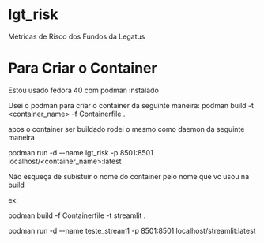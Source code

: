 # lgt_risk
Métricas de Risco dos Fundos da Legatus


# Para Criar o Container
Estou usado fedora 40 com podman instalado

Usei o podman para criar o container da seguinte maneira:
 podman build -t <container_name> -f Containerfile .

apos o container ser buildado rodei o mesmo como daemon da seguinte maneira

 podman run -d --name lgt_risk -p 8501:8501 localhost/<container_name>:latest

 Não esqueça de subistuir o nome do container pelo nome que vc usou na build

 ex: 

  podman build -f Containerfile -t streamlit .

  podman run -d --name teste_stream1 -p 8501:8501 localhost/streamlit:latest
